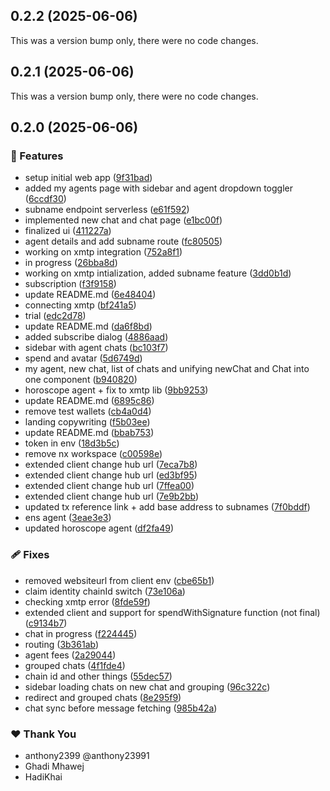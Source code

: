 ## 0.2.2 (2025-06-06)

This was a version bump only, there were no code changes.

## 0.2.1 (2025-06-06)

This was a version bump only, there were no code changes.

## 0.2.0 (2025-06-06)

### 🚀 Features

- setup initial web app ([9f31bad](https://github.com/JustaName-id/monetized-xmtp-agents/commit/9f31bad))
- added my agents page with sidebar and agent dropdown toggler ([6ccdf30](https://github.com/JustaName-id/monetized-xmtp-agents/commit/6ccdf30))
- subname endpoint serverless ([e61f592](https://github.com/JustaName-id/monetized-xmtp-agents/commit/e61f592))
- implemented new chat and chat page ([e1bc00f](https://github.com/JustaName-id/monetized-xmtp-agents/commit/e1bc00f))
- finalized ui ([411227a](https://github.com/JustaName-id/monetized-xmtp-agents/commit/411227a))
- agent details and add subname route ([fc80505](https://github.com/JustaName-id/monetized-xmtp-agents/commit/fc80505))
- working on xmtp integration ([752a8f1](https://github.com/JustaName-id/monetized-xmtp-agents/commit/752a8f1))
- in progress ([26bba8d](https://github.com/JustaName-id/monetized-xmtp-agents/commit/26bba8d))
- working on xmtp intialization, added subname feature ([3dd0b1d](https://github.com/JustaName-id/monetized-xmtp-agents/commit/3dd0b1d))
- subscription ([f3f9158](https://github.com/JustaName-id/monetized-xmtp-agents/commit/f3f9158))
- update README.md ([6e48404](https://github.com/JustaName-id/monetized-xmtp-agents/commit/6e48404))
- connecting xmtp ([bf241a5](https://github.com/JustaName-id/monetized-xmtp-agents/commit/bf241a5))
- trial ([edc2d78](https://github.com/JustaName-id/monetized-xmtp-agents/commit/edc2d78))
- update README.md ([da6f8bd](https://github.com/JustaName-id/monetized-xmtp-agents/commit/da6f8bd))
- added subscribe dialog ([4886aad](https://github.com/JustaName-id/monetized-xmtp-agents/commit/4886aad))
- sidebar with agent chats ([bc103f7](https://github.com/JustaName-id/monetized-xmtp-agents/commit/bc103f7))
- spend and avatar ([5d6749d](https://github.com/JustaName-id/monetized-xmtp-agents/commit/5d6749d))
- my agent, new chat, list of chats and unifying newChat and Chat into one component ([b940820](https://github.com/JustaName-id/monetized-xmtp-agents/commit/b940820))
- horoscope agent + fix to xmtp lib ([9bb9253](https://github.com/JustaName-id/monetized-xmtp-agents/commit/9bb9253))
- update README.md ([6895c86](https://github.com/JustaName-id/monetized-xmtp-agents/commit/6895c86))
- remove test wallets ([cb4a0d4](https://github.com/JustaName-id/monetized-xmtp-agents/commit/cb4a0d4))
- landing copywriting ([f5b03ee](https://github.com/JustaName-id/monetized-xmtp-agents/commit/f5b03ee))
- update README.md ([bbab753](https://github.com/JustaName-id/monetized-xmtp-agents/commit/bbab753))
- token in env ([18d3b5c](https://github.com/JustaName-id/monetized-xmtp-agents/commit/18d3b5c))
- remove nx workspace ([c00598e](https://github.com/JustaName-id/monetized-xmtp-agents/commit/c00598e))
- extended client change hub url ([7eca7b8](https://github.com/JustaName-id/monetized-xmtp-agents/commit/7eca7b8))
- extended client change hub url ([ed3bf95](https://github.com/JustaName-id/monetized-xmtp-agents/commit/ed3bf95))
- extended client change hub url ([7ffea00](https://github.com/JustaName-id/monetized-xmtp-agents/commit/7ffea00))
- extended client change hub url ([7e9b2bb](https://github.com/JustaName-id/monetized-xmtp-agents/commit/7e9b2bb))
- updated tx reference link + add base address to subnames ([7f0bddf](https://github.com/JustaName-id/monetized-xmtp-agents/commit/7f0bddf))
- ens agent ([3eae3e3](https://github.com/JustaName-id/monetized-xmtp-agents/commit/3eae3e3))
- updated horoscope agent ([df2fa49](https://github.com/JustaName-id/monetized-xmtp-agents/commit/df2fa49))

### 🩹 Fixes

- removed websiteurl from client env ([cbe65b1](https://github.com/JustaName-id/monetized-xmtp-agents/commit/cbe65b1))
- claim identity chainId switch ([73e106a](https://github.com/JustaName-id/monetized-xmtp-agents/commit/73e106a))
- checking xmtp error ([8fde59f](https://github.com/JustaName-id/monetized-xmtp-agents/commit/8fde59f))
- extended client and support for spendWithSignature function (not final) ([c9134b7](https://github.com/JustaName-id/monetized-xmtp-agents/commit/c9134b7))
- chat in progress ([f224445](https://github.com/JustaName-id/monetized-xmtp-agents/commit/f224445))
- routing ([3b361ab](https://github.com/JustaName-id/monetized-xmtp-agents/commit/3b361ab))
- agent fees ([2a29044](https://github.com/JustaName-id/monetized-xmtp-agents/commit/2a29044))
- grouped chats ([4f1fde4](https://github.com/JustaName-id/monetized-xmtp-agents/commit/4f1fde4))
- chain id and other things ([55dec57](https://github.com/JustaName-id/monetized-xmtp-agents/commit/55dec57))
- sidebar loading chats on new chat and grouping ([96c322c](https://github.com/JustaName-id/monetized-xmtp-agents/commit/96c322c))
- redirect and grouped chats ([8e295f9](https://github.com/JustaName-id/monetized-xmtp-agents/commit/8e295f9))
- chat sync before message fetching ([985b42a](https://github.com/JustaName-id/monetized-xmtp-agents/commit/985b42a))

### ❤️ Thank You

- anthony2399 @anthony23991
- Ghadi Mhawej
- HadiKhai